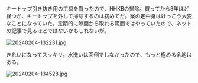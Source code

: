 キートップ引き抜き用の工具を買ったので、HHKBの掃除。買ってから3年ほど経つが、キートップを外して掃除するのは初めてだ。案の定中身はけっこう大変なことになっていた。定期的に隙間から取れる範囲ではやっていたので、ネットの記事で見るほどではないかもしれないが。

![20240204-132231.jpg](https://ceshmina-photos.s3.ap-northeast-1.amazonaws.com/medium/202402/20240204-132231.jpg)

きれいになってスッキリ。水洗いは面倒でしなかったので、もっと極める余地はある。

![20240204-134528.jpg](https://ceshmina-photos.s3.ap-northeast-1.amazonaws.com/medium/202402/20240204-134528.jpg)

